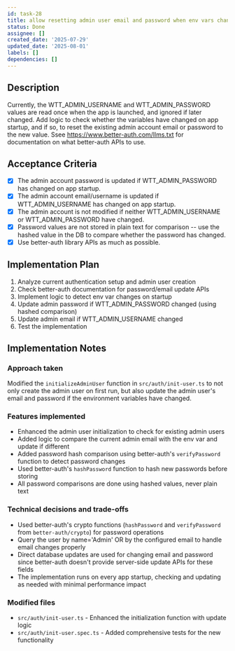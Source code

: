 ```yaml
---
id: task-28
title: allow resetting admin user email and password when env vars change
status: Done
assignee: []
created_date: '2025-07-29'
updated_date: '2025-08-01'
labels: []
dependencies: []
---
```


## Description

Currently, the WTT_ADMIN_USERNAME and WTT_ADMIN_PASSWORD values are read once when the app is launched, and ignored if later changed. Add logic to check whether the variables have changed on app startup, and if so, to reset the existing admin account email or password to the new value. Ssee https://www.better-auth.com/llms.txt for documentation on what better-auth APIs to use.

## Acceptance Criteria

- [x] The admin account password is updated if WTT_ADMIN_PASSWORD has changed on app startup.
- [x] The admin account email/username is updated if WTT_ADMIN_USERNAME has changed on app startup.
- [x] The admin account is not modified if neither WTT_ADMIN_USERNAME or WTT_ADMIN_PASSWORD have changed.
- [x] Password values are not stored in plain text for comparison -- use the hashed value in the DB to compare whether the password has changed.
- [x] Use better-auth library APIs as much as possible.

## Implementation Plan

1. Analyze current authentication setup and admin user creation
2. Check better-auth documentation for password/email update APIs
3. Implement logic to detect env var changes on startup
4. Update admin password if WTT_ADMIN_PASSWORD changed (using hashed comparison)  
5. Update admin email if WTT_ADMIN_USERNAME changed
6. Test the implementation

## Implementation Notes

### Approach taken
Modified the `initializeAdminUser` function in `src/auth/init-user.ts` to not only create the admin user on first run, but also update the admin user's email and password if the environment variables have changed.

### Features implemented
- Enhanced the admin user initialization to check for existing admin users
- Added logic to compare the current admin email with the env var and update if different
- Added password hash comparison using better-auth's `verifyPassword` function to detect password changes
- Used better-auth's `hashPassword` function to hash new passwords before storing
- All password comparisons are done using hashed values, never plain text

### Technical decisions and trade-offs
- Used better-auth's crypto functions (`hashPassword` and `verifyPassword` from `better-auth/crypto`) for password operations
- Query the user by name='Admin' OR by the configured email to handle email changes properly
- Direct database updates are used for changing email and password since better-auth doesn't provide server-side update APIs for these fields
- The implementation runs on every app startup, checking and updating as needed with minimal performance impact

### Modified files
- `src/auth/init-user.ts` - Enhanced the initialization function with update logic
- `src/auth/init-user.spec.ts` - Added comprehensive tests for the new functionality

